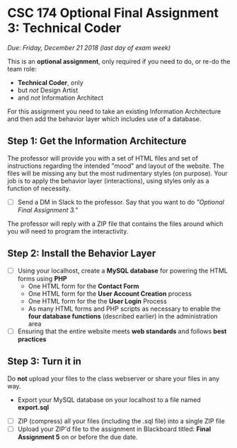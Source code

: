 # CSC 174  Optional Final Assignment 3: Technical Coder

*Due: Friday, December 21 2018 (last day of exam week)*

This is an **optional assignment**, only required if you need to do, or re-do the team role:

- **Technical Coder**, only
- but *not* Design Artist 
- and *not* Information Architect

For this assignment you need to take an existing Information Architecture and then add the behavior layer which includes use of a database.

## Step 1: Get the Information Architecture

The professor will provide you with a set of HTML files and set of instructions regarding the intended "mood" and layout of the website.  The files will be missing any but the most rudimentary styles (on purpose).  Your job is to apply the behavior layer (interactions), using styles only as a function of necessity.

- [ ] Send a DM in Slack to the professor.  Say that you want to do *"Optional Final Assignment 3."*

The professor will reply with a ZIP file that contains the files around which you will need to program the interactivity.

## Step 2: Install the Behavior Layer

- [ ] Using your localhost, create a **MySQL database** for powering the HTML forms using **PHP**
  - One HTML form for the **Contact Form**
  - One HTML form for the **User Account Creation** process 
  - One HTML form for the the **User Login** Process
  - As many HTML forms and PHP scripts as necessary to enable the **four database functions** (described earlier) in the administration area
- [ ] Ensuring that the entire website meets **web standards** and follows **best practices**

## Step 3: Turn it in

Do **not** upload your files to the class webserver or share your files in any way.  

- Export your MySQL database on your localhost to a file named **export.sql**

- [ ] ZIP (compress) all your files (including the .sql file) into a single ZIP file
- [ ] Upload your ZIP'd file to the assignment in Blackboard titled: **Final Assignment 5** on or before the due date.